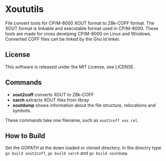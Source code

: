 # Xoututils
 File convert tools for CP/M-8000 XOUT format to Z8k-COFF format.
 The XOUT format is linkable and executable format used in CP/M-8000.
 These tools are made for cross develping CP/M-8000 on Linux and Windows.
 Converted COFF files can be linked by the Gnu ld linker.

## License
 This software is released under the MIT License, see LICENSE.

## Commands
- **xout2coff** converts XOUT to Z8k-COFF
- **xarch** extracts XOUT files from libray  
- **xoutdump** shows information about the file structure, relocations and symbols.  

These commands take one filename, such as `xout2coff xxx.rel`.  

## How to Build
Set the GOPATH at the down loaded or cloned directory. In the directry type `go build xout2coff`, `go build xarch` and `go build xoutdump`. 